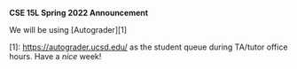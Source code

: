 __CSE 15L Spring 2022 Announcement__

We will be using [Autograder][1]

[1]: https://autograder.ucsd.edu/ as the student queue during TA/tutor office hours.
Have a _nice_ week!
